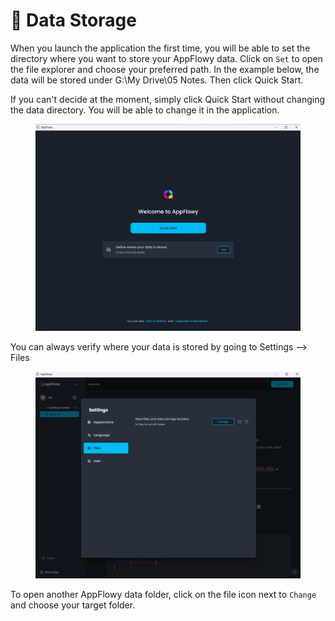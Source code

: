 # 💽 Data Storage

When you launch the application the first time, you will be able to set the directory where you want to store your AppFlowy data. Click on `Set` to open the file explorer and choose your preferred path. In the example below, the data will be stored under G:\My Drive\05 Notes. Then click Quick Start.



If you can't decide at the moment, simply click Quick Start without changing the data directory. You will be able to change it in the application.

<figure><img src="../.gitbook/assets/image (24).png" alt=""><figcaption></figcaption></figure>

You can always verify where your data is stored by going to Settings --> Files

<figure><img src="../.gitbook/assets/image (23).png" alt=""><figcaption></figcaption></figure>

To open another AppFlowy data folder, click on the file icon next to `Change` and choose your target folder.

